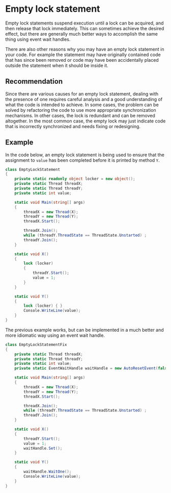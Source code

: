 # Empty lock statement
Empty lock statements suspend execution until a lock can be acquired, and then release that lock immediately. This can sometimes achieve the desired effect, but there are generally much better ways to accomplish the same thing using event wait handles.

There are also other reasons why you may have an empty lock statement in your code. For example the statement may have originally contained code that has since been removed or code may have been accidentally placed outside the statement when it should be inside it.


## Recommendation
Since there are various causes for an empty lock statement, dealing with the presence of one requires careful analysis and a good understanding of what the code is intended to achieve. In some cases, the problem can be solved by refactoring the code to use more appropriate synchronization mechanisms. In other cases, the lock is redundant and can be removed altogether. In the most common case, the empty lock may just indicate code that is incorrectly synchronized and needs fixing or redesigning.


## Example
In the code below, an empty lock statement is being used to ensure that the assignment to `value` has been completed before it is printed by method `Y`.


```csharp
class EmptyLockStatement
{
    private static readonly object locker = new object();
    private static Thread threadX;
    private static Thread threadY;
    private static int value;

    static void Main(string[] args)
    {
        threadX = new Thread(X);
        threadY = new Thread(Y);
        threadX.Start();

        threadX.Join();
        while (threadY.ThreadState == ThreadState.Unstarted) ;
        threadY.Join();
    }

    static void X()
    {
        lock (locker)
        {
            threadY.Start();
            value = 1;
        }
    }

    static void Y()
    {
        lock (locker) { }
        Console.WriteLine(value);
    }
}

```
The previous example works, but can be implemented in a much better and more idiomatic way using an event wait handle.


```csharp
class EmptyLockStatementFix
{
    private static Thread threadX;
    private static Thread threadY;
    private static int value;
    private static EventWaitHandle waitHandle = new AutoResetEvent(false);

    static void Main(string[] args)
    {
        threadX = new Thread(X);
        threadY = new Thread(Y);
        threadX.Start();

        threadX.Join();
        while (threadY.ThreadState == ThreadState.Unstarted) ;
        threadY.Join();
    }

    static void X()
    {
        threadY.Start();
        value = 1;
        waitHandle.Set();
    }

    static void Y()
    {
        waitHandle.WaitOne();
        Console.WriteLine(value);
    }
}

```
